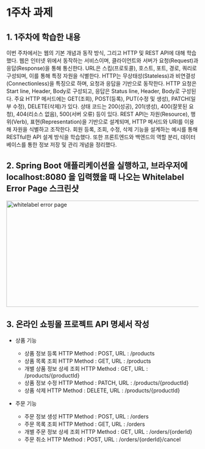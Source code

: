 # 1주차 과제

## 1. 1주차에 학습한 내용
이번 주차에서는 웹의 기본 개념과 동작 방식, 그리고 HTTP 및 REST API에 대해 학습했다. 웹은 인터넷 위에서 동작하는 서비스이며, 클라이언트와 서버가 요청(Request)과 응답(Response)을 통해 통신한다. URL은 스킴(프로토콜), 호스트, 포트, 경로, 쿼리로 구성되며, 이를 통해 특정 자원을 식별한다. HTTP는 무상태성(Stateless)과 비연결성(Connectionless)을 특징으로 하며, 요청과 응답을 기반으로 동작한다. HTTP 요청은 Start line, Header, Body로 구성되고, 응답은 Status line, Header, Body로 구성된다. 주요 HTTP 메서드에는 GET(조회), POST(등록), PUT(수정 및 생성), PATCH(일부 수정), DELETE(삭제)가 있다. 상태 코드는 200(성공), 201(생성), 400(잘못된 요청), 404(리소스 없음), 500(서버 오류) 등이 있다. REST API는 자원(Resource), 행위(Verb), 표현(Representation)을 기반으로 설계되며, HTTP 메서드와 URI를 이용해 자원을 식별하고 조작한다. 회원 등록, 조회, 수정, 삭제 기능을 설계하는 예시를 통해 RESTful한 API 설계 방식을 학습했다. 또한 프론트엔드와 백엔드의 역할 분리, 데이터베이스를 통한 정보 저장 및 관리 개념을 정리했다.

## 2. Spring Boot 애플리케이션을 실행하고, 브라우저에 localhost:8080 을 입력했을 때 나오는 Whitelabel Error Page 스크린샷
<img width="682" height="278" alt="whitelabel error page" src="https://github.com/user-attachments/assets/1c436218-0421-4ac4-8089-08513e67ef34" />

## 3. 온라인 쇼핑몰 프로젝트 API 명세서 작성
- 상품 기능
  - 상품 정보 등록 HTTP Method : POST, URL : /products
  - 상품 목록 조회 HTTP Method : GET, URL : /products
  - 개별 상품 정보 상세 조회 HTTP Method : GET, URL : /products/{productId}
  - 상품 정보 수정 HTTP Method : PATCH, URL : /products/{productId}
  - 상품 삭제 HTTP Method : DELETE, URL : /products/{productId}

- 주문 기능
  - 주문 정보 생성 HTTP Method : POST, URL : /orders
  - 주문 목록 조회 HTTP Method : GET, URL : /orders
  - 개별 주문 정보 상세 조회 HTTP Method : GET, URL : /orders/{orderId}
  - 주문 취소 HTTP Method : POST, URL : /orders/{orderId}/cancel

